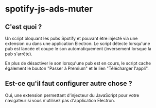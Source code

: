# spotify-js-ads-muter

## C'est quoi ?
Un script bloquant les pubs Spotify et pouvant être injecté via une extension ou dans une application Electron. Le script détecte lorsqu'une pub est lancée et coupe le son automatiquement (inversement lorsque la pub s'arrête).

En plus de désactiver le son lorsqu'une pub est en cours, le script cache également le bouton "Passer à Premium" et le lien "Télécharger l'appli".

## Est-ce qu'il faut configurer autre chose ?
Oui, une extension permettant d'injecteur du JavaScript pour votre navigateur si vous n'utilisez pas d'application Electron.
